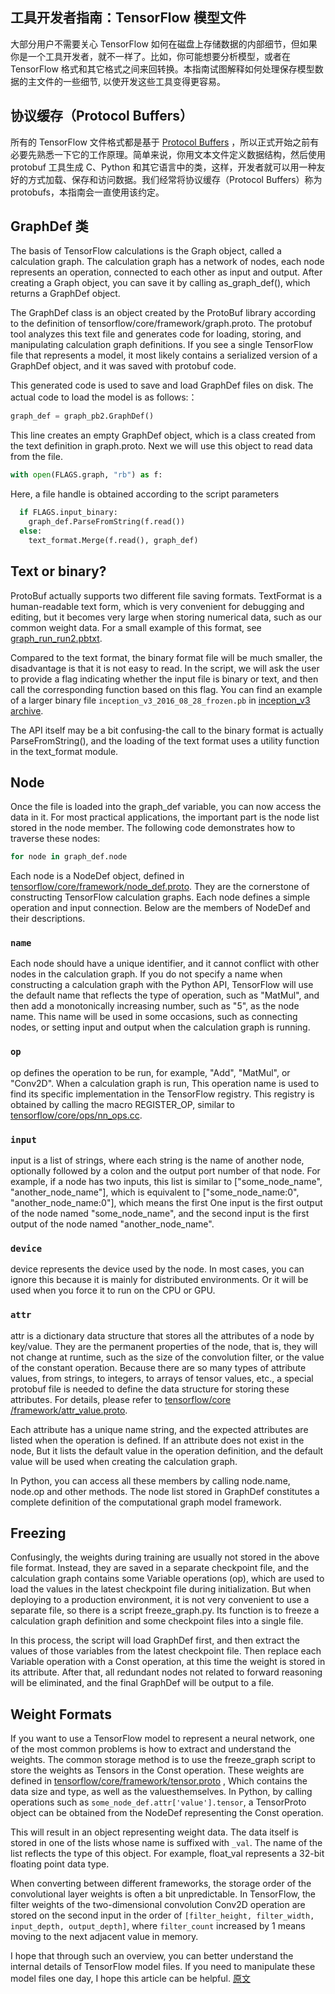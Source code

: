 ## 工具开发者指南：TensorFlow 模型文件

大部分用户不需要关心 TensorFlow 如何在磁盘上存储数据的内部细节，但如果你是一个工具开发者，就不一样了。比如，你可能想要分析模型，或者在 TensorFlow 格式和其它格式之间来回转换。本指南试图解释如何处理保存模型数据的主文件的一些细节, 以使开发这些工具变得更容易。

## 协议缓存（Protocol Buffers）

所有的 TensorFlow 文件格式都是基于 [Protocol Buffers][protobuf] ，所以正式开始之前有必要先熟悉一下它的工作原理。简单来说，你用文本文件定义数据结构，然后使用 protobuf 工具生成 C、Python 和其它语言中的类，这样，开发者就可以用一种友好的方式加载、保存和访问数据。我们经常将协议缓存（Protocol Buffers）称为 protobufs，本指南会一直使用该约定。

## GraphDef 类

The basis of TensorFlow calculations is the Graph object, called a calculation graph. The calculation graph has a network of nodes, each node represents an operation, connected to each other as input and output. After creating a Graph object, you can save it by calling as_graph_def(), which returns a GraphDef object.

The GraphDef class is an object created by the ProtoBuf library according to the definition of tensorflow/core/framework/graph.proto. The protobuf tool analyzes this text file and generates code for loading, storing, and manipulating calculation graph definitions. If you see a single TensorFlow file that represents a model, it most likely contains a serialized version of a GraphDef object, and it was saved with protobuf code.

This generated code is used to save and load GraphDef files on disk. The actual code to load the model is as follows:：

```python
graph_def = graph_pb2.GraphDef()
```

This line creates an empty GraphDef object, which is a class created from the text definition in graph.proto. Next we will use this object to read data from the file.
```python
with open(FLAGS.graph, "rb") as f:
```

Here, a file handle is obtained according to the script parameters

```python
  if FLAGS.input_binary:
    graph_def.ParseFromString(f.read())
  else:
    text_format.Merge(f.read(), graph_def)
```

## Text or binary?

ProtoBuf actually supports two different file saving formats. TextFormat is a human-readable text form, which is very convenient for debugging and editing, but it becomes very large when storing numerical data, such as our common weight data. For a small example of this format, see [graph_run_run2.pbtxt][graph_run].

Compared to the text format, the binary format file will be much smaller, the disadvantage is that it is not easy to read. In the script, we will ask the user to provide a flag indicating whether the input file is binary or text, and then call the corresponding function based on this flag. You can find an example of a larger binary file `inception_v3_2016_08_28_frozen.pb` in [inception_v3 archive][inception_v3].

The API itself may be a bit confusing-the call to the binary format is actually ParseFromString(), and the loading of the text format uses a utility function in the text_format module.


## Node

Once the file is loaded into the graph_def variable, you can now access the data in it. For most practical applications, the important part is the node list stored in the node member. The following code demonstrates how to traverse these nodes:

```python
for node in graph_def.node
```

Each node is a NodeDef object, defined in [tensorflow/core/framework/node_def.proto][nodedef]. They are the cornerstone of constructing TensorFlow calculation graphs. Each node defines a simple operation and input connection. Below are the members of NodeDef and their descriptions.

### `name`

Each node should have a unique identifier, and it cannot conflict with other nodes in the calculation graph. If you do not specify a name when constructing a calculation graph with the Python API, TensorFlow will use the default name that reflects the type of operation, such as "MatMul", and then add a monotonically increasing number, such as "5", as the node name. This name will be used in some occasions, such as connecting nodes, or setting input and output when the calculation graph is running.

### `op`

op defines the operation to be run, for example, "Add", "MatMul", or "Conv2D". When a calculation graph is run,
This operation name is used to find its specific implementation in the TensorFlow registry. This registry is obtained by calling the macro REGISTER_OP, similar to
[tensorflow/core/ops/nn_ops.cc][nnops].

### `input`

input is a list of strings, where each string is the name of another node, optionally followed by a colon and the output port number of that node. For example, if a node has two inputs, this list is similar to ["some_node_name", "another_node_name"], which is equivalent to ["some_node_name:0", "another_node_name:0"], which means the first One input is the first output of the node named "some_node_name", and the second input is the first output of the node named "another_node_name".

### `device`

device represents the device used by the node. In most cases, you can ignore this because it is mainly for distributed environments.
Or it will be used when you force it to run on the CPU or GPU.

### `attr`

attr is a dictionary data structure that stores all the attributes of a node by key/value. They are the permanent properties of the node, that is, they will not change at runtime, such as the size of the convolution filter, or the value of the constant operation. Because there are so many types of attribute values, from strings, to integers, to arrays of tensor values, etc., a special protobuf file is needed to define the data structure for storing these attributes. For details, please refer to [tensorflow/core /framework/attr_value.proto][attr_proto].

Each attribute has a unique name string, and the expected attributes are listed when the operation is defined. If an attribute does not exist in the node,
But it lists the default value in the operation definition, and the default value will be used when creating the calculation graph.

In Python, you can access all these members by calling node.name, node.op and other methods. The node list stored in GraphDef constitutes a complete definition of the computational graph model framework.

## Freezing

Confusingly, the weights during training are usually not stored in the above file format. Instead, they are saved in a separate checkpoint file, and the calculation graph contains some Variable operations (op), which are used to load the values ​​in the latest checkpoint file during initialization. But when deploying to a production environment, it is not very convenient to use a separate file, so there is a script freeze_graph.py. Its function is to freeze a calculation graph definition and some checkpoint files into a single file.

In this process, the script will load GraphDef first, and then extract the values ​​of those variables from the latest checkpoint file.
Then replace each Variable operation with a Const operation, at this time the weight is stored in its attribute.
After that, all redundant nodes not related to forward reasoning will be eliminated, and the final GraphDef will be output to a file.

## Weight Formats

If you want to use a TensorFlow model to represent a neural network, one of the most common problems is how to extract and understand the weights. The common storage method is to use the freeze_graph script to store the weights as Tensors in the Const operation. These weights are defined in [tensorflow/core/framework/tensor.proto][tensor_proto]
, Which contains the data size and type, as well as the values ​​themselves. In Python, by calling operations such as `some_node_def.attr['value'].tensor`, a TensorProto object can be obtained from the NodeDef representing the Const operation.

This will result in an object representing weight data. The data itself is stored in one of the lists whose name is suffixed with `_val`. The name of the list reflects the type of this object. For example, float_val represents a 32-bit floating point data type.

When converting between different frameworks, the storage order of the convolutional layer weights is often a bit unpredictable. In TensorFlow, the filter weights of the two-dimensional convolution Conv2D operation are stored on the second input in the order of
`[filter_height, filter_width, input_depth, output_depth]`, where `filter_count` increased by 1 means moving to the next adjacent value in memory.

I hope that through such an overview, you can better understand the internal details of TensorFlow model files. If you need to manipulate these model files one day, I hope this article can be helpful.
[原文][source]

[protobuf]: https://developers.google.com/protocol-buffers
[graph_proto]: https://github.com/tensorflow/tensorflow/blob/master/tensorflow/core/framework/graph.proto
[graph_run]: https://github.com/tensorflow/tensorboard/blob/master/tensorboard/demo/data/graph_run_run2.pbtxt
[inception_v3]: https://storage.googleapis.com/download.tensorflow.org/models/inception_v3_2016_08_28_frozen.pb.tar.gz
[nodedef]: https://github.com/tensorflow/tensorflow/blob/master/tensorflow/core/framework/node_def.proto
[nnops]: https://github.com/tensorflow/tensorflow/blob/master/tensorflow/core/ops/nn_ops.cc
[attr_proto]: https://github.com/tensorflow/tensorflow/blob/master/tensorflow/core/framework/attr_value.proto
[tensor_proto]: https://github.com/tensorflow/tensorflow/blob/master/tensorflow/core/framework/tensor.proto
[source]: https://www.tensorflow.org/extend/tool_developers/
